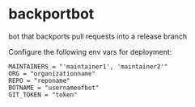 # backportbot
bot that backports pull requests into a release branch

Configure the following env vars for deployment:

```
MAINTAINERS = "'maintainer1', 'maintainer2'"
ORG = "organizationname"
REPO = "reponame"
BOTNAME = "usernameofbot"
GIT_TOKEN = "token"
```